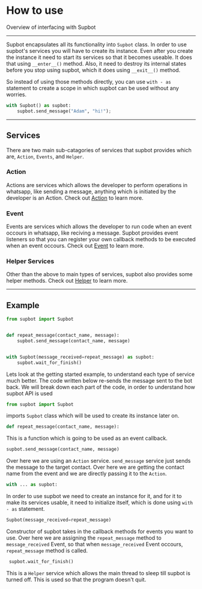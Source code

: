 # How to use

Overview of interfacing with Supbot

---

Supbot encapsulates all its functionality into `Supbot` class. In order to use supbot's services you will have to create its instance. Even after you create the instance it need to start its services so that it becomes useable. It does that using `__enter__()` method. Also, it need to destroy its internal states before you stop using supbot, which it does using `__exit__()` method.

So instead of using those methods directly, you can use `with - as` statement to create a scope in which supbot can be used without any worries.

```python
with Supbot() as supbot:
	supbot.send_message("Adam", "hi!");
```

---

## Services

There are two main sub-catagories of services that supbot provides which are, `Action`, `Events`, and `Helper`.

### Action

Actions are services which allows the developer to perform operations in whatsapp, like sending a message, anything which is initiated by the developer is an Action. Check out [Action](../services/action.md) to learn more.

### Event

Events are services which allows the developer to run code when an event occours in whatsapp, like reciving a message. Supbot provides event listeners so that you can register your own callback methods to be executed when an event occours. Check out [Event](../services/event.md) to learn more.

### Helper Services

Other than the above to main types of services, supbot also provides some helper methods. Check out [Helper](../services/helper.md) to learn more.

---

## Example

```python
from supbot import Supbot


def repeat_message(contact_name, message):
    supbot.send_message(contact_name, message)


with Supbot(message_received=repeat_message) as supbot:
    supbot.wait_for_finish()
```

Lets look at the getting started example, to understand each type of service much better. The code written below re-sends the message sent to the bot back. We will break down each part of the code, in order to understand how supbot API is used

```python
from supbot import Supbot
``` 
imports `Supbot` class which will be used to create its instance later on.

```python
def repeat_message(contact_name, message):
```
This is a function which is going to be used as an event callback.

```python
supbot.send_message(contact_name, message)
```
Over here we are using an `Action` service. `send_message` service just sends the message to the target contact. Over here we are getting the contact name from the event and we are directly passing it to the `Action`.

```python
with ... as supbot:
```
In order to use supbot we need to create an instance for it, and for it to make its services usable, it need to initialize itself, which is done using `with - as` statement.

```python
Supbot(message_received=repeat_message)
```
Constructor of supbot takes in the callback methods for events you want to use. Over here we are assigning the `repeat_message` method to `message_received` Event, so that when `message_received` Event occours, `repeat_message` method is called.

```python
 supbot.wait_for_finish()
```
This is a `Helper` service which allows the main thread to sleep till supbot is turned off. This is used so that the program doesn't quit.
